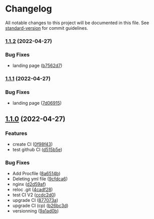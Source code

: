 # Changelog

All notable changes to this project will be documented in this file. See [standard-version](https://github.com/conventional-changelog/standard-version) for commit guidelines.

### [1.1.2](https://github.com/JulienBergeon/ProjetDevOps/compare/v1.1.1...v1.1.2) (2022-04-27)


### Bug Fixes

* landing page ([b7562d7](https://github.com/JulienBergeon/ProjetDevOps/commit/b7562d79f916707dcd73a6f6d78e7f4253e259bc))

### [1.1.1](https://github.com/JulienBergeon/ProjetDevOps/compare/v1.1.0...v1.1.1) (2022-04-27)


### Bug Fixes

* landing page ([7d06915](https://github.com/JulienBergeon/ProjetDevOps/commit/7d06915e0658b941373046f3018e7d8cf2a6c2d8))

## [1.1.0](https://github.com/JulienBergeon/ProjetDevOps/compare/v1.0.0...v1.1.0) (2022-04-27)


### Features

* create CI ([0f98f43](https://github.com/JulienBergeon/ProjetDevOps/commit/0f98f435acd4667af9a626935d4e847f3c734c10))
* test github CI ([d515b5e](https://github.com/JulienBergeon/ProjetDevOps/commit/d515b5e9def68ff06b08a5ba81dd8d2b44add49f))


### Bug Fixes

* Add Procfile ([8a6514b](https://github.com/JulienBergeon/ProjetDevOps/commit/8a6514bdeb54165a8c17466cedfe999ebd62674b))
* Deleting yml file ([9cfdca6](https://github.com/JulienBergeon/ProjetDevOps/commit/9cfdca6c46608a080d907cf60311489e1dcaa1d5))
* nginx ([d2d59af](https://github.com/JulienBergeon/ProjetDevOps/commit/d2d59afc151bd738d486452f4e09ab01a03b7fdf))
* reloc .git ([4cadf28](https://github.com/JulienBergeon/ProjetDevOps/commit/4cadf28c3ff2e1e6b6d141d2946f28b3169773a1))
* test CI V2 ([ccdc2d0](https://github.com/JulienBergeon/ProjetDevOps/commit/ccdc2d06dd69d273e380ef61b71c4e09764d1d02))
* upgrade CI ([877073a](https://github.com/JulienBergeon/ProjetDevOps/commit/877073a46bbbd3e5f59d99f989faec902fe7272a))
* upgrade CI (cp) ([b26bc3d](https://github.com/JulienBergeon/ProjetDevOps/commit/b26bc3d2f78c658afa37e3df62213e6e850a4791))
* versionning ([9a1ad0b](https://github.com/JulienBergeon/ProjetDevOps/commit/9a1ad0ba3b349c661eed409582c57b3280f20e37))
